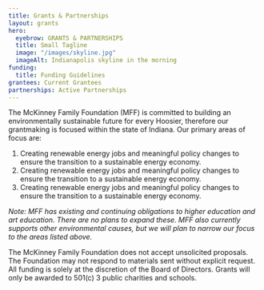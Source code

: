 ```yaml
---
title: Grants & Partnerships
layout: grants
hero:
  eyebrow: GRANTS & PARTNERSHIPS
  title: Small Tagline
  image: "/images/skyline.jpg"
  imageAlt: Indianapolis skyline in the morning
funding:
  title: Funding Guidelines
grantees: Current Grantees
partnerships: Active Partnerships
---
```

The McKinney Family Foundation (MFF) is committed to building an environmentally sustainable future for every Hoosier, therefore our grantmaking is focused within the state of Indiana. Our primary areas of focus are:

1. Creating renewable energy jobs and meaningful policy changes to ensure the transition to a sustainable energy economy.
1. Creating renewable energy jobs and meaningful policy changes to ensure the transition to a sustainable energy economy.
1. Creating renewable energy jobs and meaningful policy changes to ensure the transition to a sustainable energy economy.

*Note: MFF has existing and continuing obligations to higher education and art education. There are no plans to expand these. MFF also currently supports other environmental causes, but we will plan to narrow our focus to the areas listed above.*

The McKinney Family Foundation does not accept unsolicited proposals. The Foundation may not respond to materials sent without explicit request. All funding is solely at the discretion of the Board of Directors. Grants will only be awarded to 501(c) 3 public charities and schools.